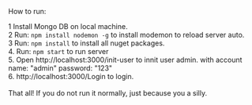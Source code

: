 How to run:

  1 Install Mongo DB on local machine. <br />
  2 Run: ```npm install nodemon -g``` to install modemon to reload server auto.<br />
  3 Run: ```npm install``` to install all nuget packages.<br />
  4. Run: ```npm start``` to run server<br />
  5. Open http://localhost:3000/init-user to innit user admin. with account name: "admin" password: "123"<br />
  6. http://localhost:3000/Login to login.<br />
  <br />
 That all! If you do not run it normally, just because you a silly.
